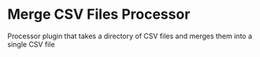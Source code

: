 # Merge CSV Files Processor
Processor plugin that takes a directory of CSV files and merges them into a single CSV file 
